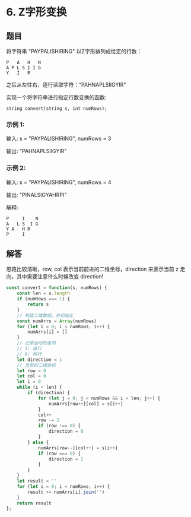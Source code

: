 # 6. Z字形变换

## 题目

将字符串 "PAYPALISHIRING" 以Z字形排列成给定的行数：

```
P   A   H   N
A P L S I I G
Y   I   R
```

之后从左往右，逐行读取字符："PAHNAPLSIIGYIR"

实现一个将字符串进行指定行数变换的函数:

```
string convert(string s, int numRows);
```

### 示例 1:

输入: s = "PAYPALISHIRING", numRows = 3

输出: "PAHNAPLSIIGYIR"

### 示例 2:

输入: s = "PAYPALISHIRING", numRows = 4

输出: "PINALSIGYAHRPI"

解释:

```
P     I    N
A   L S  I G
Y A   H R
P     I
```

## 解答

思路比较清晰，row, col 表示当前前进的二维坐标，direction 来表示当前 z 走向，其中需要注意什么时候改变 direction!

```js
const convert = function(s, numRows) {
    const len = s.length
    if (numRows === 1) {
        return s
    }
    // 构造二维数组，并初始化
    const numArrs = Array(numRows)
    for (let i = 0; i < numRows; i++) {
        numArrs[i] = []
    }
    // 记录运动的走向
    // 1: 直行
    // 0: 斜行
    let direction = 1
    // 当前的二维坐标
    let row = 0
    let col = 0
    let i = 0
    while (i < len) {
        if (direction) {
            for (let j = 0; j < numRows && i < len; j++) {
                numArrs[row++][col] = s[i++]
            }
            col++
            row -= 2
            if (row !== 0) {
                direction = 0
            }
        } else {
            numArrs[row--][col++] = s[i++]
            if (row === 0) {
                direction = 1
            }
        }
    }
    let result = ''
    for (let i = 0; i < numRows; i++) {
        result += numArrs[i].join('')
    }
    return result
};
```
